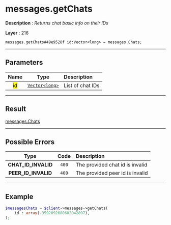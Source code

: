 # messages.getChats

**Description** : *Returns chat basic info on their IDs*

**Layer** : 216

```tl
messages.getChats#49e9528f id:Vector<long> = messages.Chats;
```

---

## Parameters

| Name | Type | Description |
| :---: | :---: | :--- |
| <mark>id</mark> | [`Vector<long>`](type/long) | List of chat IDs |

---

## Result

[messages.Chats](type/messages.Chats)

---

## Possible Errors

| Type | Code | Description |
| :---: | :---: | :--- |
| **CHAT_ID_INVALID** | `400` | The provided chat id is invalid |
| **PEER_ID_INVALID** | `400` | The provided peer id is invalid |

---

## Example

```php
$messagesChats = $client->messages->getChats(
	id : array(-3592092680602042897),
);
```